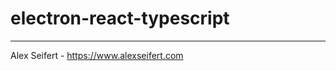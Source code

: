 # electron-react-typescript

<!-- [![Node.js CI](https://github.com/eiskalteschatten/BookJournal/workflows/Node.js%20CI/badge.svg)](https://github.com/eiskalteschatten/BookJournal/actions?query=workflow%3A%22Node.js+CI%22)
[![Build/release](https://github.com/eiskalteschatten/BookJournal/workflows/Build/release/badge.svg)](https://github.com/eiskalteschatten/BookJournal/actions?query=workflow%3ABuild%2Frelease) -->

---

Alex Seifert - https://www.alexseifert.com
